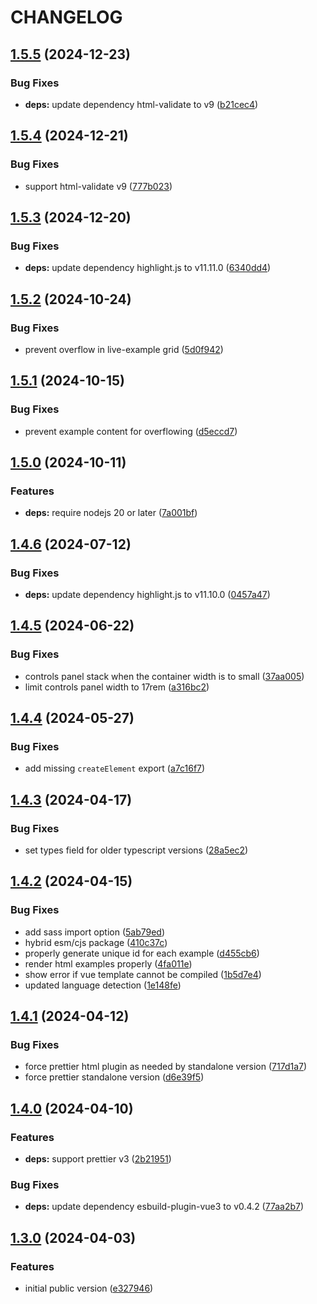 # CHANGELOG

## [1.5.5](https://github.com/Forsakringskassan/docs-live-example/compare/v1.5.4...v1.5.5) (2024-12-23)

### Bug Fixes

* **deps:** update dependency html-validate to v9 ([b21cec4](https://github.com/Forsakringskassan/docs-live-example/commit/b21cec4b14c1ad39e69c36104ece3fdc56aafbc5))

## [1.5.4](https://github.com/Forsakringskassan/docs-live-example/compare/v1.5.3...v1.5.4) (2024-12-21)

### Bug Fixes

* support html-validate v9 ([777b023](https://github.com/Forsakringskassan/docs-live-example/commit/777b023c1476a0f947ce8d95208d303df31efc12))

## [1.5.3](https://github.com/Forsakringskassan/docs-live-example/compare/v1.5.2...v1.5.3) (2024-12-20)

### Bug Fixes

* **deps:** update dependency highlight.js to v11.11.0 ([6340dd4](https://github.com/Forsakringskassan/docs-live-example/commit/6340dd46c8f6f86d12eb13e3ea9aceeebc8d781d))

## [1.5.2](https://github.com/Forsakringskassan/docs-live-example/compare/v1.5.1...v1.5.2) (2024-10-24)


### Bug Fixes

* prevent overflow in live-example grid ([5d0f942](https://github.com/Forsakringskassan/docs-live-example/commit/5d0f94250f97cfb4e59bbba90eb4ed56cda796e7))

## [1.5.1](https://github.com/Forsakringskassan/docs-live-example/compare/v1.5.0...v1.5.1) (2024-10-15)


### Bug Fixes

* prevent example content for overflowing ([d5eccd7](https://github.com/Forsakringskassan/docs-live-example/commit/d5eccd7b81518552d9a9f7ca41ff196885798680))

## [1.5.0](https://github.com/Forsakringskassan/docs-live-example/compare/v1.4.6...v1.5.0) (2024-10-11)


### Features

* **deps:** require nodejs 20 or later ([7a001bf](https://github.com/Forsakringskassan/docs-live-example/commit/7a001bf61a60203fc9e2359f6f961b1116372dbf))

## [1.4.6](https://github.com/Forsakringskassan/docs-live-example/compare/v1.4.5...v1.4.6) (2024-07-12)


### Bug Fixes

* **deps:** update dependency highlight.js to v11.10.0 ([0457a47](https://github.com/Forsakringskassan/docs-live-example/commit/0457a4700706bcd83287fb44b0606da2cb554456))

## [1.4.5](https://github.com/Forsakringskassan/docs-live-example/compare/v1.4.4...v1.4.5) (2024-06-22)


### Bug Fixes

* controls panel stack when the container width is to small ([37aa005](https://github.com/Forsakringskassan/docs-live-example/commit/37aa00508ffc118ad4b9f40b243e9da3ce5d8f31))
* limit controls panel width to 17rem ([a316bc2](https://github.com/Forsakringskassan/docs-live-example/commit/a316bc28419575c2ce92ff11aecff07ec459b55b))

## [1.4.4](https://github.com/Forsakringskassan/docs-live-example/compare/v1.4.3...v1.4.4) (2024-05-27)


### Bug Fixes

* add missing `createElement` export ([a7c16f7](https://github.com/Forsakringskassan/docs-live-example/commit/a7c16f7071709f12080241ed1fe750716a5d0e06))

## [1.4.3](https://github.com/Forsakringskassan/docs-live-example/compare/v1.4.2...v1.4.3) (2024-04-17)


### Bug Fixes

* set types field for older typescript versions ([28a5ec2](https://github.com/Forsakringskassan/docs-live-example/commit/28a5ec26e18d3212d535330e390f9305b2bcf336))

## [1.4.2](https://github.com/Forsakringskassan/docs-live-example/compare/v1.4.1...v1.4.2) (2024-04-15)


### Bug Fixes

* add sass import option ([5ab79ed](https://github.com/Forsakringskassan/docs-live-example/commit/5ab79ed3c20e95874bdb79b10ccdc08346175f74))
* hybrid esm/cjs package ([410c37c](https://github.com/Forsakringskassan/docs-live-example/commit/410c37ce7431101afb915d1265d64c169f0a1c82))
* properly generate unique id for each example ([d455cb6](https://github.com/Forsakringskassan/docs-live-example/commit/d455cb63a9b5586bf5fda6bc834e7e1b417b1b86))
* render html examples properly ([4fa011e](https://github.com/Forsakringskassan/docs-live-example/commit/4fa011ed77247c9c883913bc31aa91714c529928))
* show error if vue template cannot be compiled ([1b5d7e4](https://github.com/Forsakringskassan/docs-live-example/commit/1b5d7e4f2d4fea41b3ab71438a1bac00b163a61a))
* updated language detection ([1e148fe](https://github.com/Forsakringskassan/docs-live-example/commit/1e148feb3437f15caab6f4a001dc797d4a7b0744))

## [1.4.1](https://github.com/Forsakringskassan/docs-live-example/compare/v1.4.0...v1.4.1) (2024-04-12)


### Bug Fixes

* force prettier html plugin as needed by standalone version ([717d1a7](https://github.com/Forsakringskassan/docs-live-example/commit/717d1a770c6a30a97e9771a616910bcc78d2f112))
* force prettier standalone version ([d6e39f5](https://github.com/Forsakringskassan/docs-live-example/commit/d6e39f5e9addb4587e5dac5b8406595993a20d00))

## [1.4.0](https://github.com/Forsakringskassan/docs-live-example/compare/v1.3.0...v1.4.0) (2024-04-10)


### Features

* **deps:** support prettier v3 ([2b21951](https://github.com/Forsakringskassan/docs-live-example/commit/2b219512391db3d6ed6eba25c7ad0cf7737eec4e))


### Bug Fixes

* **deps:** update dependency esbuild-plugin-vue3 to v0.4.2 ([77aa2b7](https://github.com/Forsakringskassan/docs-live-example/commit/77aa2b7e576f7b97a010c603b5753096bc3018d2))

## [1.3.0](https://github.com/Forsakringskassan/docs-live-example/compare/v1.2.0...v1.3.0) (2024-04-03)


### Features

* initial public version ([e327946](https://github.com/Forsakringskassan/docs-live-example/commit/e32794676d07037e1d1aec56ab97e67f437fb497))
